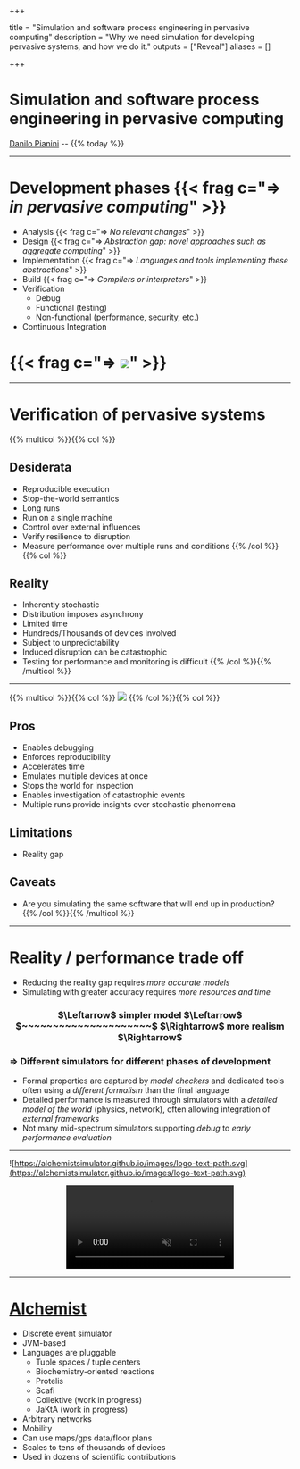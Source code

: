 
+++

title = "Simulation and software process engineering in pervasive computing"
description = "Why we need simulation for developing pervasive systems, and how we do it."
outputs = ["Reveal"]
aliases = []

+++


# Simulation and software process engineering in pervasive computing

[Danilo Pianini](mailto:danilo.pianini@unibo.it) -- {{% today %}}

---

# Development phases {{< frag c="$\Rightarrow$ *in pervasive computing*" >}}

* Analysis {{< frag c="$\Rightarrow$ *No relevant changes*" >}}
* Design {{< frag c="$\Rightarrow$ *Abstraction gap: novel approaches such as aggregate computing*" >}}
* Implementation {{< frag c="$\Rightarrow$ *Languages and tools implementing these abstractions*" >}}
* Build {{< frag c="$\Rightarrow$ *Compilers or interpreters*" >}}
* Verification
    * Debug
    * Functional (testing)
    * Non-functional (performance, security, etc.)
* Continuous Integration
# {{< frag c="$\Rightarrow$ ![](https://miro.medium.com/v2/resize:fit:600/format:webp/0*E6pTrKTFvvLDOzzj.png)" >}}

---

# Verification of pervasive systems

{{% multicol %}}{{% col %}}
## Desiderata
* Reproducible execution
* Stop-the-world semantics
* Long runs
* Run on a single machine
* Control over external influences
* Verify resilience to disruption
* Measure performance over multiple runs and conditions
{{% /col %}}{{% col %}}
## Reality
* Inherently stochastic
* Distribution imposes asynchrony
* Limited time
* Hundreds/Thousands of devices involved
* Subject to unpredictability
* Induced disruption can be catastrophic
* Testing for performance and monitoring is difficult
{{% /col %}}{{% /multicol %}}

---
{{% multicol %}}{{% col %}}
![](https://i.imgflip.com/8m3fqm.jpg)
{{% /col %}}{{% col %}}
## Pros
* Enables debugging
* Enforces reproducibility
* Accelerates time
* Emulates multiple devices at once
* Stops the world for inspection
* Enables investigation of catastrophic events
* Multiple runs provide insights over stochastic phenomena

## Limitations
* Reality gap

## Caveats
* Are you simulating the same software that will end up in production?
{{% /col %}}{{% /multicol %}}

---

# Reality / performance trade off

* Reducing the reality gap requires *more accurate models*
* Simulating with greater accuracy requires *more resources and time*

<h3 style="text-align: center">
$\Leftarrow$ simpler model $\Leftarrow$ $~~~~~~~~~~~~~~~~~~~~~$ $\Rightarrow$ more realism $\Rightarrow$ 
</h3>

<canvas id="colorMapCanvas" width="1800" height="200"></canvas>

<script>
    // Get canvas element and its context
    var canvas = document.getElementById('colorMapCanvas');
    var ctx = canvas.getContext('2d');

    // Create linear gradient
    var gradient = ctx.createLinearGradient(0, 0, canvas.width, 0);
    gradient.addColorStop(0, 'red');
    gradient.addColorStop(0.5, 'orange');
    gradient.addColorStop(1, 'green');

    // Fill canvas with the gradient
    ctx.fillStyle = gradient;
    ctx.fillRect(0, 0, canvas.width, 3 * canvas.height / 5);

    function drawLineAndLabel(fraction, label) {
      // Draw vertical line
      var xPos = canvas.width * fraction;
      ctx.beginPath();
      ctx.strokeStyle = 'black';
      ctx.moveTo(xPos, 30);
      ctx.lineTo(xPos, canvas.height - 60);
      ctx.stroke();

      // Draw label
      ctx.fillStyle = 'black';
      ctx.font = '.7em Arial';
      ctx.fillText(label, xPos - 100, canvas.height - 20);
    }
    drawLineAndLabel(0.1, 'formal properties');
    drawLineAndLabel(0.3, 'debug while developing');
    drawLineAndLabel(0.5, 'robustness evaluation');
    drawLineAndLabel(0.7, 'early performance');
    drawLineAndLabel(0.9, 'detailed performance');
</script>

### $\Rightarrow$ Different simulators for different phases of development

* Formal properties are captured by *model checkers* and dedicated tools
often using a *different formalism* than the final language
* Detailed performance is measured through simulators with a *detailed model of the world* (physics, network), often allowing integration of *external frameworks*
* Not many mid-spectrum simulators supporting *debug* to *early performance evaluation*

---

![https://alchemistsimulator.github.io/images/logo-text-path.svg](https://alchemistsimulator.github.io/images/logo-text-path.svg)

<div style="text-align: center;">
<video loop="" playsinline="" autoplay="" muted="" style="max-width: 100%; display: inline-block; ">
  <source src="https://alchemistsimulator.github.io/home-animation.mp4" type="video/mp4">
  If your browser supported the video tag, there would be a nice video.
</video>
</div>

---

# [Alchemist](https://alchemistsimulator.github.io)

* Discrete event simulator
* JVM-based
* Languages are pluggable
  * Tuple spaces / tuple centers
  * Biochemistry-oriented reactions
  * Protelis
  * Scafi
  * Collektive (work in progress)
  * JaKtA (work in progress)
* Arbitrary networks
* Mobility
* Can use maps/gps data/floor plans
* Scales to tens of thousands of devices
* Used in dozens of scientific contributions
